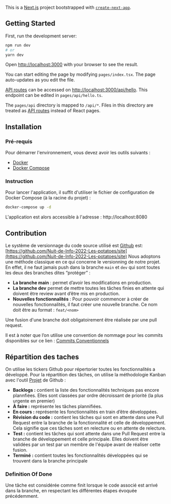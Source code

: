 This is a [Next.js](https://nextjs.org/) project bootstrapped
with [`create-next-app`](https://github.com/vercel/next.js/tree/canary/packages/create-next-app).

## Getting Started

First, run the development server:

```bash
npm run dev
# or
yarn dev
```

Open [http://localhost:3000](http://localhost:3000) with your browser to see the result.

You can start editing the page by modifying `pages/index.tsx`. The page auto-updates as you edit the file.

[API routes](https://nextjs.org/docs/api-routes/introduction) can be accessed
on [http://localhost:3000/api/hello](http://localhost:3000/api/hello). This endpoint can be edited
in `pages/api/hello.ts`.

The `pages/api` directory is mapped to `/api/*`. Files in this directory are treated
as [API routes](https://nextjs.org/docs/api-routes/introduction) instead of React pages.

## Installation

### Pré-requis

Pour démarrer l'environnement, vous devez avoir les outils suivants :

- [Docker](https://docs.docker.com/compose/)
- [Docker Compose](https://docs.docker.com/)

### Instruction

Pour lancer l'application, il suffit d'utiliser le fichier de configuration de Docker Compose (à la racine du projet) :

```bash
docker-compose up -d
```

L'application est alors accessible à l'adresse  : http://localhost:8080

## Contribution

Le système de versionnage du code source utilisé est [Github](https://github.com/)
est: [https://github.com/Nuit-de-Info-2022-Les-potatoes/site](https://github.com/Nuit-de-Info-2022-Les-potatoes/site)
Nous adoptons une méthode classique en ce qui concerne le versionning de notre projet. En effet, il ne faut jamais push
dans la branche `main` et `dev` qui sont toutes les deux des branches dites “protéger” :

- **La branche main** : permet d’avoir les modifications en production.
- **La branche dev** permet de mettre toutes les tâches finies en attente qui doivent être review avant d’être mis en
  production.
- **Nouvelles fonctionnalités** : Pour pouvoir commencer à créer de nouvelles fonctionnalités, il faut créer une
  nouvelle branche. Ce nom doit être au format : `feat/<nom>`

Une fusion d'une branche doit obligatoirement être réalisée par une pull request.

Il est à noter que l’on utilise une convention de nommage pour les commits disponibles sur ce
lien : [Commits Conventionnels](https://www.conventionalcommits.org/fr/v1.0.0/)

## Répartition des taches

On utilise les tickers Github pour répertorier toutes les fonctionnalités a développé. Pour la répartition des tâches,
on utilise la méthodologie Kanban avec
l'outil [Projet](https://github.com/orgs/Nuit-de-Info-2022-Les-potatoes/projects/2) de Github :

- **Backlogs :** contient la liste des fonctionnalités techniques pas encore plannfiées. Elles sont classées par ordre
  décroissant de priorité (la plus urgente en premier)
- **À faire :** représente les tâches plannifiées.
- **En cours :** représente les fonctionnalités en train d’être développées.
- **Révision du code :** contient les tâches qui sont en attente dans une Pull Request entre la branche de la
  fonctionnalité et celle de développement. Cela signifie que ces tâches sont en relecture ou en attente de relecture.
- **Test :** contient les tâches qui sont attente dans une Pull Request entre la branche de développement et celle
  principale. Elles doivent être validées par un test par un membre de l'équipe avant de réaliser cette fusion.
- **Terminé :** contient toutes les fonctionnalités développées qui se trouvent dans la branche principale

### Definition Of Done

Une tâche est considérée comme finit lorsque le code associé est arrivé dans la branche, en respectant les différentes
étapes évoquée précédemment.
